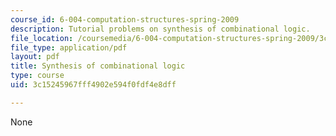 ```yaml
---
course_id: 6-004-computation-structures-spring-2009
description: Tutorial problems on synthesis of combinational logic.
file_location: /coursemedia/6-004-computation-structures-spring-2009/3c15245967fff4902e594f0fdf4e8dff_MIT6004s09tutor05.pdf
file_type: application/pdf
layout: pdf
title: Synthesis of combinational logic
type: course
uid: 3c15245967fff4902e594f0fdf4e8dff

---
```

None